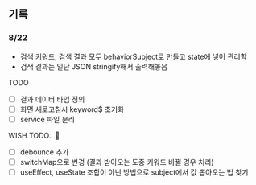 ## 기록

### 8/22
- 검색 키워드, 검색 결과 모두 behaviorSubject로 만들고 state에 넣어 관리함
- 검색 결과는 일단 JSON stringify해서 출력해놓음

TODO
- [ ] 결과 데이터 타입 정의
- [ ] 화면 새로고침시 keyword$ 초기화
- [ ] service 파일 분리

WISH TODO.. 🥲
- [ ] debounce 추가
- [ ] switchMap으로 변경 (결과 받아오는 도중 키워드 바뀔 경우 처리)
- [ ] useEffect, useState 조합이 아닌 방법으로 subject에서 값 뽑아오는 법 찾기
